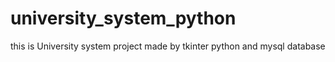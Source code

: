 # university_system_python
this is University system project made by tkinter python and mysql database 
